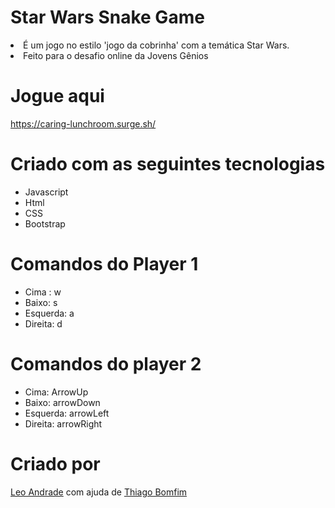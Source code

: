 # Star Wars Snake Game
<li>É um jogo no estilo 'jogo da cobrinha' com a temática Star Wars.
<li>Feito para o desafio online da Jovens Gênios
  
# Jogue aqui
  https://caring-lunchroom.surge.sh/

# Criado com as seguintes tecnologias
* Javascript
* Html
* CSS
* Bootstrap

# Comandos do Player 1
* Cima : w
* Baixo: s
* Esquerda: a
* Direita: d

# Comandos do player 2
* Cima: ArrowUp
* Baixo: arrowDown
* Esquerda: arrowLeft
* Direita: arrowRight

# Criado por
[Leo Andrade](https://github.com/leoramos182) com ajuda de [Thiago Bomfim](https://github.com/BomfimThiago)
